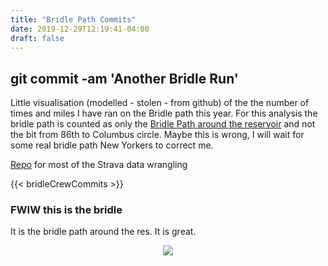 ```yaml
---
title: "Bridle Path Commits"
date: 2019-12-29T12:19:41-04:00
draft: false
---
```


## git commit -am 'Another Bridle Run'
Little visualisation (modelled - stolen - from github) of the the number of times and miles I have ran on the Bridle path this year. For this analysis 
the bridle path is counted as only the [Bridle Path around the reservoir](#fwiw-this-is-the-bridle) and not the bit from 86th to Columbus circle. 
Maybe this is wrong, I will wait for some real bridle path New Yorkers to correct me.

[Repo](https://github.com/eileenbrandley/stravaLaps) for most of the Strava data wrangling

{{< bridleCrewCommits >}}


### FWIW this is the bridle
It is the bridle path around the res. It is great.

<div style="text-align: center">
    <img src="/runningData/images/the-bridle-path.png" />
</div>




